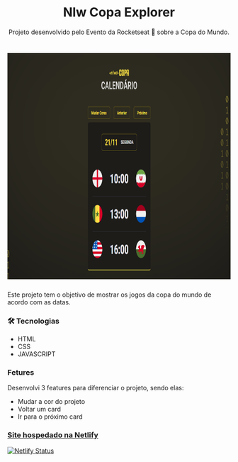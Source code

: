 <h1 align="center"> Nlw Copa Explorer </h1>

<p align="center">Projeto desenvolvido pelo Evento da Rocketseat 🚀 sobre a Copa do Mundo. </p>

<h1 align="center">
  <img alt="Imagem do projeto que mostra os jogos de acordo com as datas" title="Imagem do projeto" src="./nlwCopa.png" width="900" height="510" />
</h1>

<p>Este projeto tem o objetivo de mostrar os jogos da copa do mundo
de acordo com as datas.</p>

### 🛠 Tecnologias

- HTML
- CSS
- JAVASCRIPT

### Fetures
<p>Desenvolvi 3 features para diferenciar o projeto, sendo elas: </p>

- Mudar a cor do projeto
- Voltar um card
- Ir para o próximo card

<h3><a href="https://nlwcopa.netlify.app/" target="_blank">Site hospedado na Netlify</a></h3>

[![Netlify Status](https://api.netlify.com/api/v1/badges/ace0fd53-1b83-4ed9-9410-265c4a0aab8c/deploy-status)](https://app.netlify.com/sites/nlwcopa/deploys)
